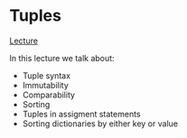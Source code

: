 # Tuples

[Lecture](https://www.py4e.com/html3/10-tuples)

In this lecture we talk about:
- Tuple syntax
- Immutability
- Comparability
- Sorting
- Tuples in assigment statements
- Sorting dictionaries by either key or value
